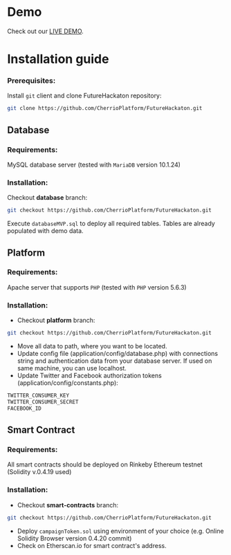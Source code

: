 # Demo

Check out our [LIVE DEMO](http://futurehack.cherr.io/).

# Installation guide

### Prerequisites:

Install `git` client and clone FutureHackaton repository:

```bash
git clone https://github.com/CherrioPlatform/FutureHackaton.git
```

## Database

### Requirements: 

MySQL database server (tested with `MariaDB` version 10.1.24)

### Installation:

Checkout **database** branch:
```bash
git checkout https://github.com/CherrioPlatform/FutureHackaton.git
```
Execute `databaseMVP.sql` to deploy all required tables. Tables are already populated with demo data.

## Platform

### Requirements: 

Apache server that supports `PHP` (tested with `PHP` version 5.6.3)

### Installation: 

- Checkout **platform** branch:
```bash
git checkout https://github.com/CherrioPlatform/FutureHackaton.git
```
- Move all data to path, where you want to be located.
- Update config file (application/config/database.php) with connections string and authentication data from your database server. If used on same machine, you can use localhost.
- Update Twitter and Facebook authorization tokens (application/config/constants.php):
```bash
TWITTER_CONSUMER_KEY
TWITTER_CONSUMER_SECRET
FACEBOOK_ID
```

## Smart Contract

### Requirements: 

All smart contracts should be deployed on Rinkeby Ethereum testnet (Solidity v.0.4.19 used)

### Installation:

- Checkout **smart-contracts** branch:
```bash
git checkout https://github.com/CherrioPlatform/FutureHackaton.git
```
- Deploy `campaignToken.sol` using environment of your choice (e.g. Online Solidity Browser version 0.4.20 commit)
- Check on Etherscan.io for smart contract's address.